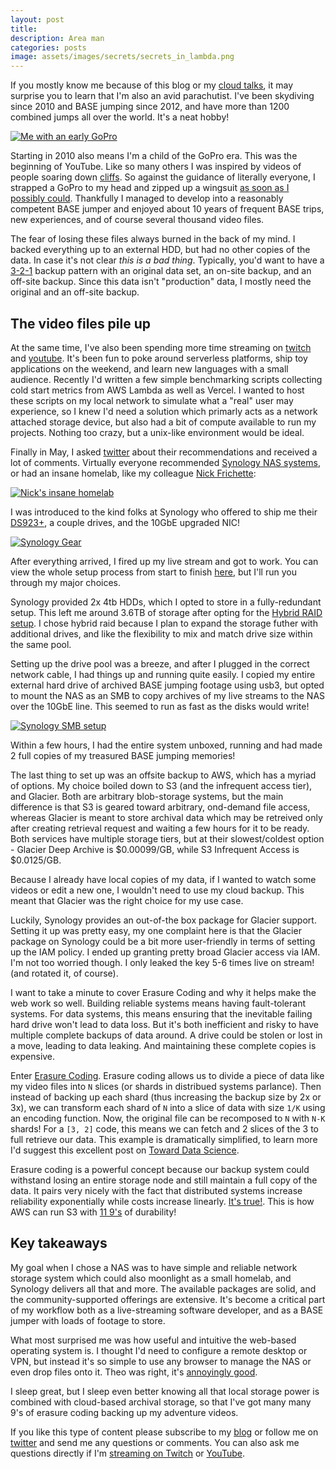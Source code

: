 ```yaml
---
layout: post
title: 
description: Area man 
categories: posts
image: assets/images/secrets/secrets_in_lambda.png
---
```


If you mostly know me because of this blog or my [cloud talks](https://www.youtube.com/watch?v=2EDNcPvR45w), it may surprise you to learn that I'm also an avid parachutist. I've been skydiving since 2010 and BASE jumping since 2012, and have more than 1200 combined jumps all over the world. It's a neat hobby!

<span class="image fit"><a href="/assets/images/backups/gopro_1.jpg" target="_blank"><img src="/assets/images/backups/gopro_1.jpg" alt="Me with an early GoPro"></a></span>

Starting in 2010 also means I'm a child of the GoPro era. This was the beginning of YouTube. Like so many others I was inspired by videos of people soaring down [cliffs](https://www.youtube.com/watch?v=GASFa7rkLtM). So against the guidance of literally everyone, I strapped a GoPro to my head and zipped up a wingsuit [as soon as I possibly could](https://www.youtube.com/watch?v=2MMXDcrpxQE). Thankfully I managed to develop into a reasonably competent BASE jumper and enjoyed about 10 years of frequent BASE trips, new experiences, and of course several thousand video files.

The fear of losing these files always burned in the back of my mind. I backed everything up to an external HDD, but had no other copies of the data. In case it's not clear *this is a bad thing*. Typically, you'd want to have a [3-2-1](https://www.backblaze.com/blog/the-3-2-1-backup-strategy/) backup pattern with an original data set, an on-site backup, and an off-site backup. Since this data isn't "production" data, I mostly need the original and an off-site backup.

## The video files pile up
At the same time, I've also been spending more time streaming on [twitch](https://www.twitch.tv/aj_stuyvenberg) and [youtube](https://www.youtube.com/channel/UCsWwWCit5Y_dqRxEFizYulw). It's been fun to poke around serverless platforms, ship toy applications on the weekend, and learn new languages with a small audience. Recently I'd written a few simple benchmarking scripts collecting cold start metrics from AWS Lambda as well as Vercel. I wanted to host these scripts on my local network to simulate what a "real" user may experience, so I knew I'd need a solution which primarly acts as a network attached storage device, but also had a bit of compute available to run my projects. Nothing too crazy, but a unix-like environment would be ideal.

Finally in May, I asked [twitter](https://x.com/astuyve/status/1788591437421892010) about their recommendations and received a lot of comments. Virtually everyone recommended [Synology NAS systems](https://x.com/raesene/status/1788617687922356479), or had an insane homelab, like my colleague [Nick Frichette](https://x.com/Frichette_n/status/1788618306049483149):

<span class="image fit"><a href="/assets/images/backups/nick_homelab.png" target="_blank"><img src="/assets/images/backups/nick_homelab.png" alt="Nick's insane homelab"></a></span>

I was introduced to the kind folks at Synology who offered to ship me their [DS923+](https://www.synology.com/en-us/products/DS923+), a couple drives, and the 10GbE upgraded NIC!  

<span class="image fit"><a href="https://x.com/astuyve/status/1799456793791468011" target="_blank"><img src="/assets/images/backups/synology_1.jpg" alt="Synology Gear"></a></span>

After everything arrived, I fired up my live stream and got to work. You can view the whole setup process from start to finish [here](https://www.youtube.com/watch?v=uFwxZYyLT7g), but I'll run you through my major choices.

Synology provided 2x 4tb HDDs, which I opted to store in a fully-redundant setup. This left me around 3.6TB of storage after opting for the [Hybrid RAID setup](https://kb.synology.com/en-br/DSM/tutorial/What_is_Synology_Hybrid_RAID_SHR). I chose hybrid raid because I plan to expand the storage futher with additional drives, and like the flexibility to mix and match drive size within the same pool.

Setting up the drive pool was a breeze, and after I plugged in the correct network cable, I had things up and running quite easily. I copied my entire external hard drive of archived BASE jumping footage using usb3, but opted to mount the NAS as an SMB to copy archives of my live streams to the NAS over the 10GbE line. This seemed to run as fast as the disks would write!

<span class="image fit"><a href="/assets/images/backups/synology_smb.png" target="_blank"><img src="/assets/images/backups/synology_smb.png" alt="Synology SMB setup"></a></span>

Within a few hours, I had the entire system unboxed, running and had made 2 full copies of my treasured BASE jumping memories!

The last thing to set up was an offsite backup to AWS, which has a myriad of options. My choice boiled down to S3 (and the infrequent access tier), and Glacier. Both are arbitrary blob-storage systems, but the main difference is that S3 is geared toward arbitrary, ond-demand file access, whereas Glacier is meant to store archival data which may be retreived only after creating retrieval request and waiting a few hours for it to be ready. Both services have multiple storage tiers, but at their slowest/coldest option - Glacier Deep Archive is $0.00099/GB, while S3 Infrequent Access is $0.0125/GB.

Because I already have local copies of my data, if I wanted to watch some videos or edit a new one, I wouldn't need to use my cloud backup. This meant that Glacier was the right choice for my use case.

Luckily, Synology provides an out-of-the box package for Glacier support. Setting it up was pretty easy, my one complaint here is that the Glacier package on Synology could be a bit more user-friendly in terms of setting up the IAM policy. I ended up granting pretty broad Glacier access via IAM. I'm not too worried though. I only leaked the key 5-6 times live on stream! (and rotated it, of course).

I want to take a minute to cover Erasure Coding and why it helps make the web work so well. Building reliable systems means having fault-tolerant systems. For data systems, this means ensuring that the inevitable failing hard drive won't lead to data loss. But it's both inefficient and risky to have multiple complete backups of data around. A drive could be stolen or lost in a move, leading to data leaking. And maintaining these complete copies is expensive.

Enter [Erasure Coding](https://en.wikipedia.org/wiki/Erasure_code). Erasure coding allows us to divide a piece of data like my video files into `N` slices (or shards in distribued systems parlance). Then instead of backing up each shard (thus increasing the backup size by 2x or 3x), we can transform each shard of `N` into a slice of data with size `1/K` using an encoding function. Now, the original file can be recomposed to `N` with `N-K` shards! For a `[3, 2]` code, this means we can fetch and 2 slices of the 3 to full retrieve our data. This example is dramatically simplified, to learn more I'd suggest this excellent post on [Toward Data Science](https://towardsdatascience.com/erasure-coding-for-the-masses-2c23c74bf87e).

Erasure coding is a powerful concept because our backup system could withstand losing an entire storage node and still maintain a full copy of the data. It pairs very nicely with the fact that distributed systems increase reliability exponentially while costs increase linearly. [It's true!](https://brooker.co.za/blog/2023/09/08/exponential.html). This is how AWS can run S3 with [11 9's](https://docs.aws.amazon.com/AmazonS3/latest/userguide/DataDurability.html) of durability!


## Key takeaways
My goal when I chose a NAS was to have simple and reliable network storage system which could also moonlight as a small homelab, and Synology delivers all that and more. The available packages are solid, and the community-supported offerings are extensive. It's become a critical part of my workflow both as a live-streaming software developer, and as a BASE jumper with loads of footage to store.

What most surprised me was how useful and intuitive the web-based operating system is. I thought I'd need to configure a remote desktop or VPN, but instead it's so simple to use any browser to manage the NAS or even drop files onto it. Theo was right, it's [annoyingly good](https://x.com/Synology/status/1806811442454389244).

I sleep great, but I sleep even better knowing all that local storage power is combined with cloud-based archival storage, so that I've got many many 9's of erasure coding backing up my adventure videos.

If you like this type of content please subscribe to my [blog](https://aaronstuyvenberg.com) or follow me on [twitter](https://twitter.com/astuyve) and send me any questions or comments. You can also ask me questions directly if I'm [streaming on Twitch](twitch.tv/aj_stuyvenberg) or [YouTube](https://www.youtube.com/channel/UCsWwWCit5Y_dqRxEFizYulw).
